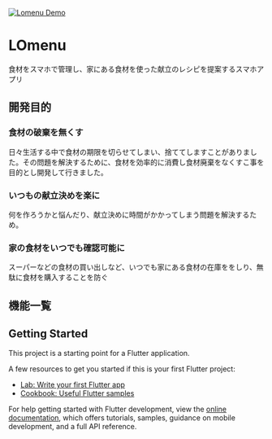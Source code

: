 [![Lomenu Demo](https://github-production-user-asset-6210df.s3.amazonaws.com/103909922/246010855-751d504a-2fa5-4983-8a0c-9b1c257a865b.png)](https://www.youtube.com/watch?v=5aKI900iGVo&t=1336s)
# LOmenu
食材をスマホで管理し、家にある食材を使った献立のレシピを提案するスマホアプリ



## 開発目的
### 食材の破棄を無くす 
日々生活する中で食材の期限を切らせてしまい、捨ててしますことがありました。その問題を解決するために、食材を効率的に消費し食材廃棄をなくすこ事を目的とし開発して行きました。
### いつもの献立決めを楽に 
何を作ろうかと悩んだり、献立決めに時間がかかってしまう問題を解決するため。
### 家の食材をいつでも確認可能に
スーパーなどの食材の買い出しなど、いつでも家にある食材の在庫ををしり、無駄に食材を購入することを防ぐ


## 機能一覧

## Getting Started

This project is a starting point for a Flutter application.

A few resources to get you started if this is your first Flutter project:

- [Lab: Write your first Flutter app](https://docs.flutter.dev/get-started/codelab)
- [Cookbook: Useful Flutter samples](https://docs.flutter.dev/cookbook)

For help getting started with Flutter development, view the
[online documentation](https://docs.flutter.dev/), which offers tutorials,
samples, guidance on mobile development, and a full API reference.
